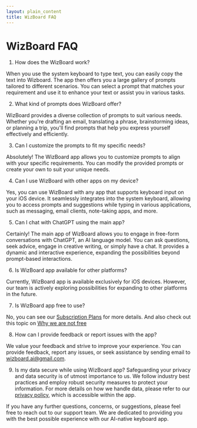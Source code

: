 ```yaml
---
layout: plain_content
title: WizBoard FAQ
---
```

# WizBoard FAQ


1. How does the WizBoard work?
 
When you use the system keyboard to type text, you can easily copy the text into Wizboard. The app then offers you a large gallery of prompts tailored to different scenarios. You can select a prompt that matches your requirement and use it to enhance your text or assist you in various tasks.

2. What kind of prompts does WizBoard offer?

WizBoard provides a diverse collection of prompts to suit various needs. Whether you're drafting an email, translating a phrase, brainstorming ideas, or planning a trip, you'll find prompts that help you express yourself effectively and efficiently.

3. Can I customize the prompts to fit my specific needs?

Absolutely! The WizBoard app allows you to customize prompts to align with your specific requirements. You can modify the provided prompts or create your own to suit your unique needs.

4. Can I use WizBoard with other apps on my device?

Yes, you can use WizBoard with any app that supports keyboard input on your iOS device. It seamlessly integrates into the system keyboard, allowing you to access prompts and suggestions while typing in various applications, such as messaging, email clients, note-taking apps, and more.

5. Can I chat with ChatGPT using the main app?

Certainly! The main app of WizBoard allows you to engage in free-form conversations with ChatGPT, an AI language model. You can ask questions, seek advice, engage in creative writing, or simply have a chat. It provides a dynamic and interactive experience, expanding the possibilities beyond prompt-based interactions.

6. Is WizBoard app available for other platforms?

Currently, WizBoard app is available exclusively for iOS devices. However, our team is actively exploring possibilities for expanding to other platforms in the future.

7. Is WizBoard app free to use?

No, you can see our [Subscription Plans](subscriptions) for more details. And also check out this topic on [Why we are not free](whynotfree)

8. How can I provide feedback or report issues with the app?

We value your feedback and strive to improve your experience. You can provide feedback, report any issues, or seek assistance by sending email to [wizboard.ai@gmail.com](mailto://wizboard.ai@gmail.com).

9.  Is my data secure while using WizBoard app?
Safeguarding your privacy and data security is of utmost importance to us. We follow industry best practices and employ robust security measures to protect your information. For more details on how we handle data, please refer to our [privacy policy](http://wizboard.github.io/privacy), which is accessible within the app.

If you have any further questions, concerns, or suggestions, please feel free to reach out to our support team. We are dedicated to providing you with the best possible experience with our AI-native keyboard app.
